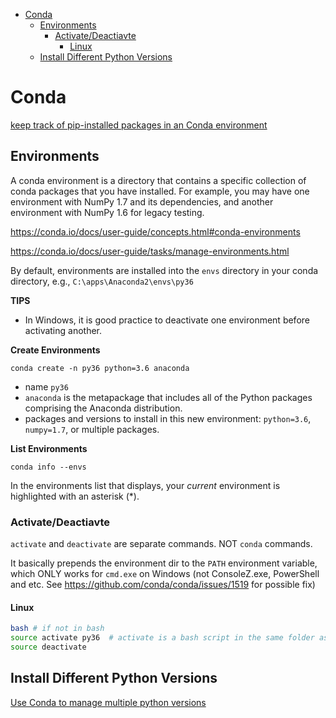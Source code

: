 <!-- TOC -->

- [Conda](#conda)
    - [Environments](#environments)
        - [Activate/Deactiavte](#activatedeactiavte)
            - [Linux](#linux)
    - [Install Different Python Versions](#install-different-python-versions)

<!-- /TOC -->
# Conda

[keep track of pip-installed packages in an Conda environment
](https://stackoverflow.com/questions/18640305/how-do-i-keep-track-of-pip-installed-packages-in-an-anaconda-conda-environment)

## Environments

A conda environment is a directory that contains a specific collection of conda packages that you have installed. For example, you may have one environment with NumPy 1.7 and its dependencies, and another environment with NumPy 1.6 for legacy testing.

https://conda.io/docs/user-guide/concepts.html#conda-environments

https://conda.io/docs/user-guide/tasks/manage-environments.html

By default, environments are installed into the `envs` directory in your conda directory, e.g., `C:\apps\Anaconda2\envs\py36`

**TIPS**
- In Windows, it is good practice to deactivate one environment before activating another.

**Create Environments**

```shell
conda create -n py36 python=3.6 anaconda
```

* name `py36`
* `anaconda` is the metapackage that includes all of the Python packages comprising the Anaconda distribution. 
* packages and versions to install in this new environment: `python=3.6`, `numpy=1.7`, or multiple packages.

**List Environments**
```shell
conda info --envs
```
In the environments list that displays, your _current_ environment is highlighted with an asterisk (*).

### Activate/Deactiavte

`activate` and `deactivate` are separate commands. NOT `conda` commands.

It basically prepends the environment dir to the `PATH` environment variable, which ONLY works for `cmd.exe` on Windows (not ConsoleZ.exe, PowerShell and etc. See https://github.com/conda/conda/issues/1519 for possible fix)

#### Linux
```sh
bash # if not in bash
source activate py36  # activate is a bash script in the same folder as conda
source deactivate
```

## Install Different Python Versions
[Use Conda to manage multiple python versions](https://conda.io/docs/user-guide/tasks/manage-python.html#installing-a-different-version-of-python)